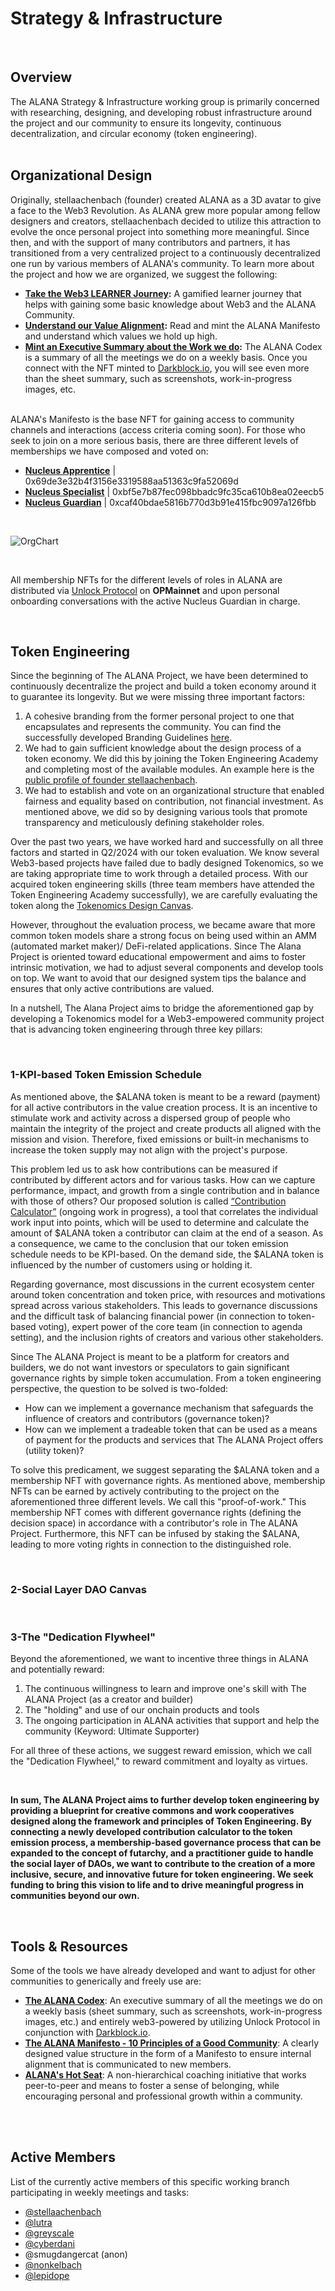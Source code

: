 # Strategy & Infrastructure
<br/>

## Overview
The ALANA Strategy & Infrastructure working group is primarily concerned with researching, designing, and developing robust infrastructure around the project and our community to ensure its longevity, continuous decentralization, and circular economy (token engineering).
<br/>
<br/>

## Organizational Design
Originally, stellaachenbach (founder) created ALANA as a 3D avatar to give a face to the Web3 Revolution. As ALANA grew more popular among fellow designers and creators, stellaachenbach decided to utilize this attraction to evolve the once personal project into something more meaningful. Since then, and with the support of many contributors and partners, it has transitioned from a very centralized project to a continuously decentralized one run by various members of ALANA's community. 
To learn more about the project and how we are organized, we suggest the following:
- **[Take the Web3 LEARNER Journey](https://zealy.io/cw/thealanaproject):** A gamified learner journey that helps with gaining some basic knowledge about Web3 and the ALANA Community.
- **[Understand our Value Alignment](https://app.unlock-protocol.com/checkout?id=ed49cb2f-536c-45c6-9232-101abdad33b8):** Read and mint the ALANA Manifesto and understand which values we hold up high.
- **[Mint an Executive Summary about the Work we do](https://app.unlock-protocol.com/checkout?id=8f65c770-38a2-4e4e-ac20-7afd37da0525):** The ALANA Codex is a summary of all the meetings we do on a weekly basis. Once you connect with the NFT minted to [Darkblock.io](https://www.darkblock.io/), you will see even more than the sheet summary, such as screenshots, work-in-progress images, etc.
<br/>
ALANA's Manifesto is the base NFT for gaining access to community channels and interactions (access criteria coming soon). For those who seek to join on a more serious basis, there are three different levels of memberships we have composed and voted on:

- [**Nucleus Apprentice**](https://docs.google.com/document/d/1QxNqe_EMDYm8moYwPwHpVURuvwPdh0EmpYzAsz9Pjbc/edit?usp=sharing) | 0x69de3e32b4f3156e3319588aa51363c9fa52069d
- [**Nucleus Specialist**](https://docs.google.com/document/d/1IMN48Nqsyb1M2tMxlWM6It_G2QLmVnAF1aEJ8cVnGRM/edit?usp=sharing) | 0xbf5e7b87fec098bbadc9fc35ca610b8ea02eecb5
- [**Nucleus Guardian**](https://docs.google.com/document/d/1mUF3ZXQEpcxW_vjlsLddv_vtp51dcVdCuUDMif6zHVA/edit?usp=sharing) | 0xcaf40bdae5816b770d3b91e415fbc9097a126fbb

<br/>

![OrgChart](https://github.com/user-attachments/assets/5110dba6-310b-4331-b882-525d9acb10a7)

<br/>

All membership NFTs for the different levels of roles in ALANA are distributed via [Unlock Protocol](https://unlock-protocol.com/) on **OPMainnet** and upon personal onboarding conversations with the active Nucleus Guardian in charge.

<br/>

## Token Engineering

Since the beginning of The ALANA Project, we have been determined to continuously decentralize the project and build a token economy around it to guarantee its longevity. But we were missing three important factors:

1. A cohesive branding from the former personal project to one that encapsulates and represents the community. You can find the successfully developed Branding Guidelines [here](https://github.com/The-ALANA-Project/Brand_Identity_and_Socials).
2. We had to gain sufficient knowledge about the design process of a token economy. We did this by joining the Token Engineering Academy and completing most of the available modules. An example here is the [public profile of founder stellaachenbach](https://tokenengineering.net/user/6347fcfcca6f14ab120b0049/).
3. We had to establish and vote on an organizational structure that enabled fairness and equality based on contribution, not financial investment. As mentioned above, we did so by designing various tools that promote transparency and meticulously defining stakeholder roles. 

Over the past two years, we have worked hard and successfully on all three factors and started in Q2/2024 with our token evaluation. We know several Web3-based projects have failed due to badly designed Tokenomics, so we are taking appropriate time to work through a detailed process. With our acquired token engineering skills (three team members have attended the Token Engineering Academy successfully), we are carefully evaluating the token along the [Tokenomics Design Canvas](https://tokenomics-guide.notion.site/Tokenomics-Design-Canvas-9b15bbd593504e9cbb91f82f95f75ca9).

However, throughout the evaluation process, we became aware that more common token models share a strong focus on being used within an AMM (automated market maker)/ DeFi-related applications. Since The Alana Project is oriented toward educational empowerment and aims to foster intrinsic motivation, we had to adjust several components and develop tools on top. We want to avoid that our designed system tips the balance and ensures that only active contributions are valued.

In a nutshell, The Alana Project aims to bridge the aforementioned gap by developing a Tokenomics model for a Web3-empowered community project that is advancing token engineering through three key pillars: 

<br/>

### 1-KPI-based Token Emission Schedule
As mentioned above, the $ALANA token is meant to be a reward (payment) for all active contributors in the value creation process. It is an incentive to stimulate work and activity across a dispersed group of people who maintain the integrity of the project and create products all aligned with the mission and vision. Therefore, fixed emissions or built-in mechanisms to increase the token supply may not align with the project's purpose. 

This problem led us to ask how contributions can be measured if contributed by different actors and for various tasks. How can we capture performance, impact, and growth from a single contribution and in balance with those of others? Our proposed solution is called [“Contribution Calculator”](https://docs.google.com/spreadsheets/d/1gPvS1HQ1t0VuWf6FvHXqB0YE8vM0fwE4-R8ydY9eTSg/edit?usp=sharing) (ongoing work in progress), a tool that correlates the individual work input into points, which will be used to determine and calculate the amount of $ALANA token a contributor can claim at the end of a season. As a consequence, we came to the conclusion that our token emission schedule needs to be KPI-based. On the demand side, the $ALANA token is influenced by the number of customers using or holding it.  

Regarding governance, most discussions in the current ecosystem center around token concentration and token price, with resources and motivations spread across various stakeholders. This leads to governance discussions and the difficult task of balancing financial power (in connection to token-based voting), expert power of the core team (in connection to agenda setting), and the inclusion rights of creators and various other stakeholders. 

Since The ALANA Project is meant to be a platform for creators and builders, we do not want investors or speculators to gain significant governance rights by simple token accumulation. From a token engineering perspective, the question to be solved is two-folded: 

- How can we implement a governance mechanism that safeguards the influence of creators and contributors (governance token)?
- How can we implement a tradeable token that can be used as a means of payment for the products and services that The ALANA Project offers (utility token)? 

To solve this predicament, we suggest separating the $ALANA token and a membership NFT with governance rights. As mentioned above, membership NFTs can be earned by actively contributing to the project on the aforementioned three different levels. We call this "proof-of-work." This membership NFT comes with different governance rights (defining the decision space) in accordance with a contributor's role in The ALANA Project. Furthermore, this NFT can be infused by staking the $ALANA, leading to more voting rights in connection to the distinguished role.

<br/>

### 2-Social Layer DAO Canvas 

<br/>

### 3-The "Dedication Flywheel"
Beyond the aforementioned, we want to incentive three things in ALANA and potentially reward:
1. The continuous willingness to learn and improve one's skill with The ALANA Project (as a creator and builder)
2. The "holding" and use of our onchain products and tools
3. The ongoing participation in ALANA activities that support and help the community (Keyword: Ultimate Supporter) 

For all three of these actions, we suggest reward emission, which we call the "Dedication Flywheel," to reward commitment and loyalty as virtues. 

<br/>

**In sum, The ALANA Project aims to further develop token engineering by providing a blueprint for creative commons and work cooperatives designed along the framework and principles of Token Engineering. By connecting a newly developed contribution calculator to the token emission process, a membership-based governance process that can be expanded to the concept of futarchy, and a practitioner guide to handle the social layer of DAOs, we want to contribute to the creation of a more inclusive, secure, and innovative future for token engineering. We seek funding to bring this vision to life and to drive meaningful progress in communities beyond our own.**

<br/>

## Tools & Resources
Some of the tools we have already developed and want to adjust for other communities to generically and freely use are:
- [**The ALANA Codex**](https://app.unlock-protocol.com/checkout?id=8f65c770-38a2-4e4e-ac20-7afd37da0525): An executive summary of all the meetings we do on a weekly basis (sheet summary, such as screenshots, work-in-progress images, etc.) and entirely web3-powered by utilizing Unlock Protocol in conjunction with [Darkblock.io](https://www.darkblock.io/). 
- [**The ALANA Manifesto - 10 Principles of a Good Community**](https://www.heurio.co/dieter-rams-10-principles-of-good-design): A clearly designed value structure in the form of a Manifesto to ensure internal alignment that is communicated to new members.
- [**ALANA's Hot Seat**](https://alanas-hot-seat.my.canva.site/non-hierarchical-coaching-initiative): A non-hierarchical coaching initiative that works peer-to-peer and means to foster a sense of belonging, while encouraging personal and professional growth within a community.

<br/>
</br>

## Active Members 
List of the currently active members of this specific working branch participating in weekly meetings and tasks:

- [@stellaachenbach](https://www.linkedin.com/in/stella-achenbach-9a57722b/)
- [@lutra](https://www.linkedin.com/in/nils-otter-a23446131/?originalSubdomain=de)
- [@greyscale](https://www.linkedin.com/in/kerry-allen-greyscale-group/)
- [@cyberdani](https://www.linkedin.com/in/daniele-nanni-90/)
- @smugdangercat (anon)
- [@nonkelbach](https://www.linkedin.com/in/norbert-onkelbach-82516b8/)
- [@lepidope](https://www.linkedin.com/in/keri-anderson-a728a523/)


